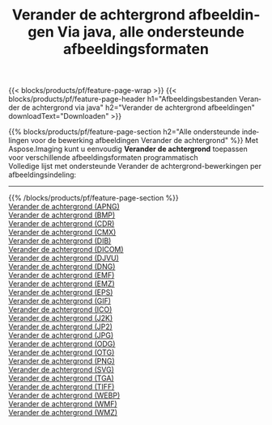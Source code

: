 ﻿---
title: Verander de achtergrond afbeeldingen Via java, alle ondersteunde afbeeldingsformaten 
weight: 3920
url: /nl/java/change-background 
lang: nl
langdirlevel: 2
locales: zh-hans,ja,it,ru,de,es,fr,nl,id,lt,pl,pt,vi,tr,ko,zh-hant,ar,hi,th,sv,cs,uk,he
description: Met behulp van Aspose.Imaging kunt u eenvoudig Verander de achtergrond afbeeldingen maken via java
---

{{< blocks/products/pf/feature-page-wrap >}}
{{< blocks/products/pf/feature-page-header h1="Afbeeldingsbestanden Verander de achtergrond via java" h2="Verander de achtergrond afbeeldingen" downloadText="Downloaden" >}}


{{% blocks/products/pf/feature-page-section  h2="Alle ondersteunde indelingen voor de bewerking afbeeldingen Verander de achtergrond" %}}
Met Aspose.Imaging kunt u eenvoudig **Verander de achtergrond** toepassen voor verschillende afbeeldingsformaten programmatisch
<br/>
Volledige lijst met ondersteunde Verander de achtergrond-bewerkingen per afbeeldingsindeling:
<hr/>
{{% /blocks/products/pf/feature-page-section %}}
<div class="container-fluid productfamilypage bg-gray">
    <div class="convertypes bg-gray agp-content section">
        <div class="container">
		<div class="row other-converters">
		    <div class='col-md-2 other-converter remove-lp remove-rp'><a href="/imaging/nl/java/change-background/apng" >Verander de achtergrond (APNG)</a></div><div class='col-md-2 other-converter remove-lp remove-rp'><a href="/imaging/nl/java/change-background/bmp" >Verander de achtergrond (BMP)</a></div><div class='col-md-2 other-converter remove-lp remove-rp'><a href="/imaging/nl/java/change-background/cdr" >Verander de achtergrond (CDR)</a></div><div class='col-md-2 other-converter remove-lp remove-rp'><a href="/imaging/nl/java/change-background/cmx" >Verander de achtergrond (CMX)</a></div><div class='col-md-2 other-converter remove-lp remove-rp'><a href="/imaging/nl/java/change-background/dib" >Verander de achtergrond (DIB)</a></div><div class='col-md-2 other-converter remove-lp remove-rp'><a href="/imaging/nl/java/change-background/dicom" >Verander de achtergrond (DICOM)</a></div><div class='col-md-2 other-converter remove-lp remove-rp'><a href="/imaging/nl/java/change-background/djvu" >Verander de achtergrond (DJVU)</a></div><div class='col-md-2 other-converter remove-lp remove-rp'><a href="/imaging/nl/java/change-background/dng" >Verander de achtergrond (DNG)</a></div><div class='col-md-2 other-converter remove-lp remove-rp'><a href="/imaging/nl/java/change-background/emf" >Verander de achtergrond (EMF)</a></div><div class='col-md-2 other-converter remove-lp remove-rp'><a href="/imaging/nl/java/change-background/emz" >Verander de achtergrond (EMZ)</a></div><div class='col-md-2 other-converter remove-lp remove-rp'><a href="/imaging/nl/java/change-background/eps" >Verander de achtergrond (EPS)</a></div><div class='col-md-2 other-converter remove-lp remove-rp'><a href="/imaging/nl/java/change-background/gif" >Verander de achtergrond (GIF)</a></div><div class='col-md-2 other-converter remove-lp remove-rp'><a href="/imaging/nl/java/change-background/ico" >Verander de achtergrond (ICO)</a></div><div class='col-md-2 other-converter remove-lp remove-rp'><a href="/imaging/nl/java/change-background/j2k" >Verander de achtergrond (J2K)</a></div><div class='col-md-2 other-converter remove-lp remove-rp'><a href="/imaging/nl/java/change-background/jp2" >Verander de achtergrond (JP2)</a></div><div class='col-md-2 other-converter remove-lp remove-rp'><a href="/imaging/nl/java/change-background/jpg" >Verander de achtergrond (JPG)</a></div><div class='col-md-2 other-converter remove-lp remove-rp'><a href="/imaging/nl/java/change-background/odg" >Verander de achtergrond (ODG)</a></div><div class='col-md-2 other-converter remove-lp remove-rp'><a href="/imaging/nl/java/change-background/otg" >Verander de achtergrond (OTG)</a></div><div class='col-md-2 other-converter remove-lp remove-rp'><a href="/imaging/nl/java/change-background/png" >Verander de achtergrond (PNG)</a></div><div class='col-md-2 other-converter remove-lp remove-rp'><a href="/imaging/nl/java/change-background/svg" >Verander de achtergrond (SVG)</a></div><div class='col-md-2 other-converter remove-lp remove-rp'><a href="/imaging/nl/java/change-background/tga" >Verander de achtergrond (TGA)</a></div><div class='col-md-2 other-converter remove-lp remove-rp'><a href="/imaging/nl/java/change-background/tiff" >Verander de achtergrond (TIFF)</a></div><div class='col-md-2 other-converter remove-lp remove-rp'><a href="/imaging/nl/java/change-background/webp" >Verander de achtergrond (WEBP)</a></div><div class='col-md-2 other-converter remove-lp remove-rp'><a href="/imaging/nl/java/change-background/wmf" >Verander de achtergrond (WMF)</a></div><div class='col-md-2 other-converter remove-lp remove-rp'><a href="/imaging/nl/java/change-background/wmz" >Verander de achtergrond (WMZ)</a></div>
                </div>
        </div>
    </div>
</div>
<br/>


